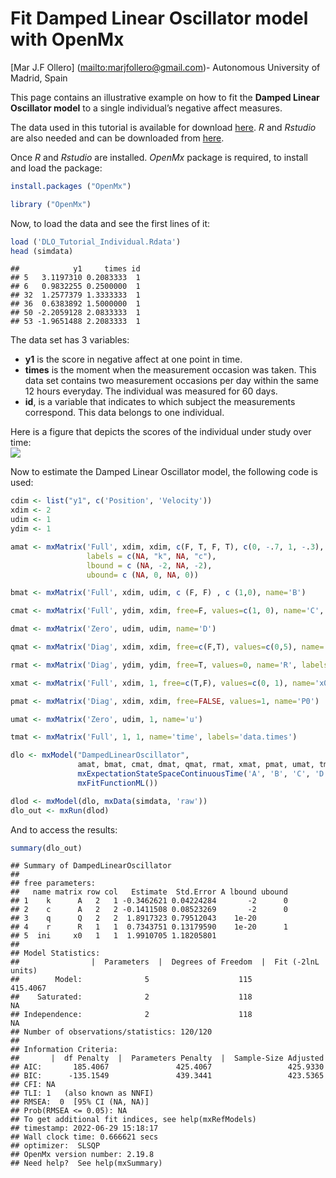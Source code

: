 Fit Damped Linear Oscillator model with OpenMx
================
\[Mar J.F Ollero\]
(<a href="mailto:marjfollero@gmail.com)-" class="uri">mailto:marjfollero@gmail.com)-</a>
Autonomous University of Madrid, Spain

This page contains an illustrative example on how to fit the **Damped
Linear Oscillator model** to a single individual’s negative affect
measures.

The data used in this tutorial is available for download
[here]('DLO_Tutorial_Individual.Rdata'). *R* and *Rstudio* are also
needed and can be downloaded from
[here](https://www.rstudio.com/products/rstudio/download/).

Once *R* and *Rstudio* are installed. *OpenMx* package is required, to
install and load the package:

``` r
install.packages ("OpenMx")
```

``` r
library ("OpenMx")
```

Now, to load the data and see the first lines of it:

``` r
load ('DLO_Tutorial_Individual.Rdata')
head (simdata)
```

    ##            y1     times id
    ## 5   3.1197310 0.2083333  1
    ## 6   0.9832255 0.2500000  1
    ## 32  1.2577379 1.3333333  1
    ## 36  0.6383892 1.5000000  1
    ## 50 -2.2059128 2.0833333  1
    ## 53 -1.9651488 2.2083333  1

The data set has 3 variables:

-   **y1** is the score in negative affect at one point in time.
-   **times** is the moment when the measurement occasion was taken.
    This data set contains two measurement occasions per day within the
    same 12 hours everyday. The individual was measured for 60 days.
-   **id**, is a variable that indicates to which subject the
    measurements correspond. This data belongs to one individual.

Here is a figure that depicts the scores of the individual under study
over time:  
![](test.tiff)

Now to estimate the Damped Linear Oscillator model, the following code
is used:

``` r
cdim <- list("y1", c('Position', 'Velocity'))
xdim <- 2
udim <- 1
ydim <- 1

amat <- mxMatrix('Full', xdim, xdim, c(F, T, F, T), c(0, -.7, 1, -.3), name='A', 
                 labels = c(NA, "k", NA, "c"), 
                 lbound = c (NA, -2, NA, -2), 
                 ubound= c (NA, 0, NA, 0))

bmat <- mxMatrix('Full', xdim, udim, c (F, F) , c (1,0), name='B')

cmat <- mxMatrix('Full', ydim, xdim, free=F, values=c(1, 0), name='C', dimnames=cdim)

dmat <- mxMatrix('Zero', udim, udim, name='D')

qmat <- mxMatrix('Diag', xdim, xdim, free=c(F,T), values=c(0,5), name='Q', lbound=1e-20, labels= c(NA, "q"))

rmat <- mxMatrix('Diag', ydim, ydim, free=T, values=0, name='R', labels= c ("r"), lbound=1e-20, ubound=1)

xmat <- mxMatrix('Full', xdim, 1, free=c(T,F), values=c(0, 1), name='x0', labels= c("ini", NA))

pmat <- mxMatrix('Diag', xdim, xdim, free=FALSE, values=1, name='P0')

umat <- mxMatrix('Zero', udim, 1, name='u')

tmat <- mxMatrix('Full', 1, 1, name='time', labels='data.times')

dlo <- mxModel("DampedLinearOscillator", 
               amat, bmat, cmat, dmat, qmat, rmat, xmat, pmat, umat, tmat,
               mxExpectationStateSpaceContinuousTime('A', 'B', 'C', 'D', 'Q', 'R', 'x0', 'P0', 'u', t='time'),
               mxFitFunctionML())

dlod <- mxModel(dlo, mxData(simdata, 'raw'))
dlo_out <- mxRun(dlod)
```

And to access the results:

``` r
summary(dlo_out)
```

    ## Summary of DampedLinearOscillator 
    ##  
    ## free parameters:
    ##   name matrix row col   Estimate  Std.Error A lbound ubound
    ## 1    k      A   2   1 -0.3462621 0.04224284       -2      0
    ## 2    c      A   2   2 -0.1411508 0.08523269       -2      0
    ## 3    q      Q   2   2  1.8917323 0.79512043    1e-20       
    ## 4    r      R   1   1  0.7343751 0.13179590    1e-20      1
    ## 5  ini     x0   1   1  1.9910705 1.18205801                
    ## 
    ## Model Statistics: 
    ##                |  Parameters  |  Degrees of Freedom  |  Fit (-2lnL units)
    ##        Model:              5                    115              415.4067
    ##    Saturated:              2                    118                    NA
    ## Independence:              2                    118                    NA
    ## Number of observations/statistics: 120/120
    ## 
    ## Information Criteria: 
    ##       |  df Penalty  |  Parameters Penalty  |  Sample-Size Adjusted
    ## AIC:       185.4067               425.4067                 425.9330
    ## BIC:      -135.1549               439.3441                 423.5365
    ## CFI: NA 
    ## TLI: 1   (also known as NNFI) 
    ## RMSEA:  0  [95% CI (NA, NA)]
    ## Prob(RMSEA <= 0.05): NA
    ## To get additional fit indices, see help(mxRefModels)
    ## timestamp: 2022-06-29 15:18:17 
    ## Wall clock time: 0.666621 secs 
    ## optimizer:  SLSQP 
    ## OpenMx version number: 2.19.8 
    ## Need help?  See help(mxSummary)
